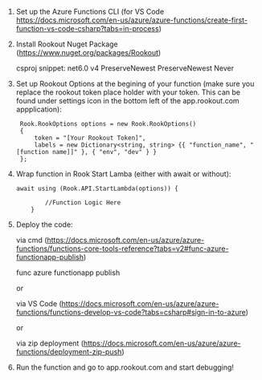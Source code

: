 1. Set up the Azure Functions CLI (for VS Code https://docs.microsoft.com/en-us/azure/azure-functions/create-first-function-vs-code-csharp?tabs=in-process)

2. Install Rookout Nuget Package (https://www.nuget.org/packages/Rookout)

    csproj snippet:
        <Project Sdk="Microsoft.NET.Sdk">
        <PropertyGroup>
            <TargetFramework>net6.0</TargetFramework>
            <AzureFunctionsVersion>v4</AzureFunctionsVersion>
        </PropertyGroup>
        <ItemGroup>
            <PackageReference Include="Microsoft.NET.Sdk.Functions" Version="4.1.1" />
            <PackageReference Include="Rookout" Version="0.1.117" />
        </ItemGroup>
        <ItemGroup>
            <None Update="host.json">
            <CopyToOutputDirectory>PreserveNewest</CopyToOutputDirectory>
            </None>
            <None Update="local.settings.json">
            <CopyToOutputDirectory>PreserveNewest</CopyToOutputDirectory>
            <CopyToPublishDirectory>Never</CopyToPublishDirectory>
            </None>
        </ItemGroup>
        </Project>

3. Set up Rookout Options at the begining of your function (make sure you replace the rookout token place holder with your token. This can be found under settings icon in the bottom left of the app.rookout.com appplication):

        Rook.RookOptions options = new Rook.RookOptions() 
        {
            token = "[Your Rookout Token]",
            labels = new Dictionary<string, string> {{ "function_name", "[function name]]" }, { "env", "dev" } }
        };

4.  Wrap function in Rook Start Lamba (either with await or without):
        
        await using (Rook.API.StartLambda(options)) {

                //Function Logic Here
            }

5. Deploy the code:

    via cmd (https://docs.microsoft.com/en-us/azure/azure-functions/functions-core-tools-reference?tabs=v2#func-azure-functionapp-publish) 
    
    func azure functionapp publish <FunctionAppName>

    or

    via VS Code (https://docs.microsoft.com/en-us/azure/azure-functions/functions-develop-vs-code?tabs=csharp#sign-in-to-azure)

    or

    via zip deployment (https://docs.microsoft.com/en-us/azure/azure-functions/deployment-zip-push)

    

6. Run the function and go to app.rookout.com and start debugging!